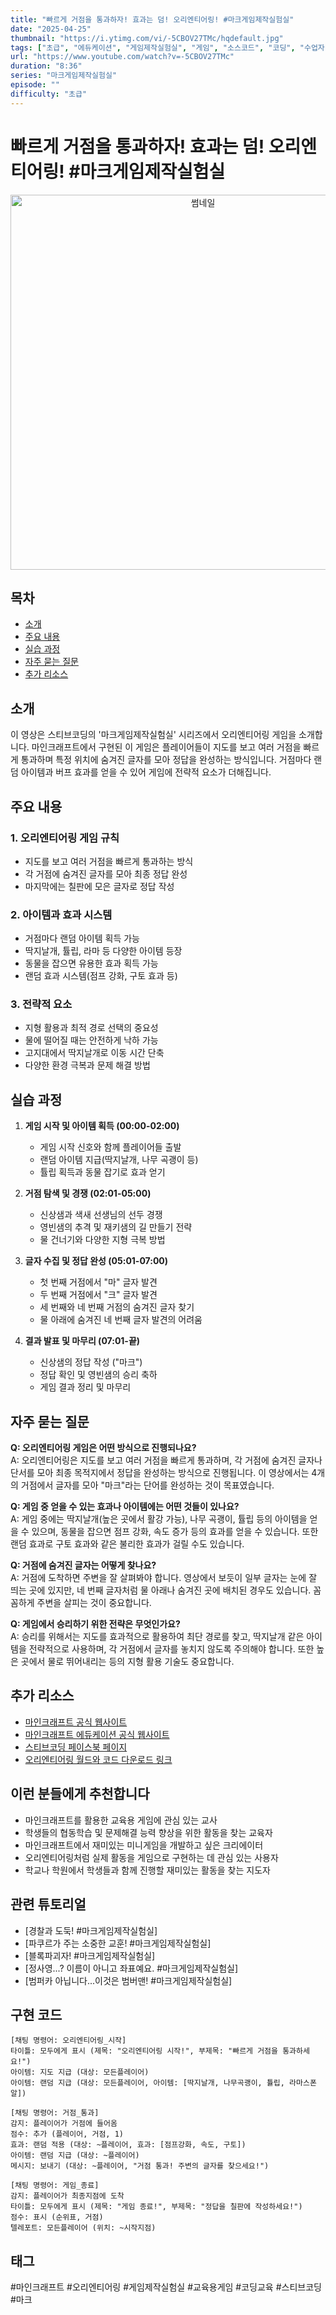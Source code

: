 ```yaml
---
title: "빠르게 거점을 통과하자! 효과는 덤! 오리엔티어링! #마크게임제작실험실"
date: "2025-04-25"
thumbnail: "https://i.ytimg.com/vi/-5CBOV27TMc/hqdefault.jpg"
tags: ["초급", "에듀케이션", "게임제작실험실", "게임", "소스코드", "코딩", "수업자", "롱폼"]
url: "https://www.youtube.com/watch?v=-5CBOV27TMc"
duration: "8:36"
series: "마크게임제작실험실"
episode: ""
difficulty: "초급"
---
```


# 빠르게 거점을 통과하자! 효과는 덤! 오리엔티어링! #마크게임제작실험실

<div align="center">
<img src="https://i.ytimg.com/vi/-5CBOV27TMc/hqdefault.jpg" alt="썸네일" width="600"/>
</div>

## 목차
- [소개](#소개)
- [주요 내용](#주요-내용)
- [실습 과정](#실습-과정)
- [자주 묻는 질문](#자주-묻는-질문)
- [추가 리소스](#추가-리소스)

## 소개
이 영상은 스티브코딩의 '마크게임제작실험실' 시리즈에서 오리엔티어링 게임을 소개합니다. 마인크래프트에서 구현된 이 게임은 플레이어들이 지도를 보고 여러 거점을 빠르게 통과하며 특정 위치에 숨겨진 글자를 모아 정답을 완성하는 방식입니다. 거점마다 랜덤 아이템과 버프 효과를 얻을 수 있어 게임에 전략적 요소가 더해집니다.

## 주요 내용

### 1. 오리엔티어링 게임 규칙
- 지도를 보고 여러 거점을 빠르게 통과하는 방식
- 각 거점에 숨겨진 글자를 모아 최종 정답 완성
- 마지막에는 칠판에 모은 글자로 정답 작성

### 2. 아이템과 효과 시스템
- 거점마다 랜덤 아이템 획득 가능
- 딱지날개, 튤립, 라마 등 다양한 아이템 등장
- 동물을 잡으면 유용한 효과 획득 가능
- 랜덤 효과 시스템(점프 강화, 구토 효과 등)

### 3. 전략적 요소
- 지형 활용과 최적 경로 선택의 중요성
- 물에 떨어질 때는 안전하게 낙하 가능
- 고지대에서 딱지날개로 이동 시간 단축
- 다양한 환경 극복과 문제 해결 방법

## 실습 과정

1. **게임 시작 및 아이템 획득 (00:00-02:00)**
   - 게임 시작 신호와 함께 플레이어들 출발
   - 랜덤 아이템 지급(딱지날개, 나무 곡괭이 등)
   - 튤립 획득과 동물 잡기로 효과 얻기

2. **거점 탐색 및 경쟁 (02:01-05:00)**
   - 신상샘과 색새 선생님의 선두 경쟁
   - 영빈샘의 추격 및 재키샘의 길 만들기 전략
   - 물 건너기와 다양한 지형 극복 방법

3. **글자 수집 및 정답 완성 (05:01-07:00)**
   - 첫 번째 거점에서 "마" 글자 발견
   - 두 번째 거점에서 "크" 글자 발견
   - 세 번째와 네 번째 거점의 숨겨진 글자 찾기
   - 물 아래에 숨겨진 네 번째 글자 발견의 어려움

4. **결과 발표 및 마무리 (07:01-끝)**
   - 신상샘의 정답 작성 ("마크")
   - 정답 확인 및 영빈샘의 승리 축하
   - 게임 결과 정리 및 마무리

## 자주 묻는 질문

**Q: 오리엔티어링 게임은 어떤 방식으로 진행되나요?**  
A: 오리엔티어링은 지도를 보고 여러 거점을 빠르게 통과하며, 각 거점에 숨겨진 글자나 단서를 모아 최종 목적지에서 정답을 완성하는 방식으로 진행됩니다. 이 영상에서는 4개의 거점에서 글자를 모아 "마크"라는 단어를 완성하는 것이 목표였습니다.

**Q: 게임 중 얻을 수 있는 효과나 아이템에는 어떤 것들이 있나요?**  
A: 게임 중에는 딱지날개(높은 곳에서 활강 가능), 나무 곡괭이, 튤립 등의 아이템을 얻을 수 있으며, 동물을 잡으면 점프 강화, 속도 증가 등의 효과를 얻을 수 있습니다. 또한 랜덤 효과로 구토 효과와 같은 불리한 효과가 걸릴 수도 있습니다.

**Q: 거점에 숨겨진 글자는 어떻게 찾나요?**  
A: 거점에 도착하면 주변을 잘 살펴봐야 합니다. 영상에서 보듯이 일부 글자는 눈에 잘 띄는 곳에 있지만, 네 번째 글자처럼 물 아래나 숨겨진 곳에 배치된 경우도 있습니다. 꼼꼼하게 주변을 살피는 것이 중요합니다.

**Q: 게임에서 승리하기 위한 전략은 무엇인가요?**  
A: 승리를 위해서는 지도를 효과적으로 활용하여 최단 경로를 찾고, 딱지날개 같은 아이템을 전략적으로 사용하며, 각 거점에서 글자를 놓치지 않도록 주의해야 합니다. 또한 높은 곳에서 물로 뛰어내리는 등의 지형 활용 기술도 중요합니다.

## 추가 리소스
- [마인크래프트 공식 웹사이트](https://www.minecraft.net/)
- [마인크래프트 에듀케이션 공식 웹사이트](https://education.minecraft.net/)
- [스티브코딩 페이스북 페이지](https://www.facebook.com/stvcoding/)
- [오리엔티어링 월드와 코드 다운로드 링크](https://education.minecraft.net/)

## 이런 분들에게 추천합니다
- 마인크래프트를 활용한 교육용 게임에 관심 있는 교사
- 학생들의 협동학습 및 문제해결 능력 향상을 위한 활동을 찾는 교육자
- 마인크래프트에서 재미있는 미니게임을 개발하고 싶은 크리에이터
- 오리엔티어링처럼 실제 활동을 게임으로 구현하는 데 관심 있는 사용자
- 학교나 학원에서 학생들과 함께 진행할 재미있는 활동을 찾는 지도자

## 관련 튜토리얼
- [경찰과 도둑! #마크게임제작실험실]
- [파쿠르가 주는 소중한 교훈! #마크게임제작실험실]
- [블록파괴자! #마크게임제작실험실]
- [정사영...? 이름이 아니고 좌표예요. #마크게임제작실험실]
- [범퍼카 아닙니다...이것은 범버맨! #마크게임제작실험실]

## 구현 코드
```
[채팅 명령어: 오리엔티어링_시작]
타이틀: 모두에게 표시 (제목: "오리엔티어링 시작!", 부제목: "빠르게 거점을 통과하세요!")
아이템: 지도 지급 (대상: 모든플레이어)
아이템: 랜덤 지급 (대상: 모든플레이어, 아이템: [딱지날개, 나무곡괭이, 튤립, 라마스폰알])

[채팅 명령어: 거점_통과]
감지: 플레이어가 거점에 들어옴
점수: 추가 (플레이어, 거점, 1)
효과: 랜덤 적용 (대상: ~플레이어, 효과: [점프강화, 속도, 구토])
아이템: 랜덤 지급 (대상: ~플레이어)
메시지: 보내기 (대상: ~플레이어, "거점 통과! 주변의 글자를 찾으세요!")

[채팅 명령어: 게임_종료]
감지: 플레이어가 최종지점에 도착
타이틀: 모두에게 표시 (제목: "게임 종료!", 부제목: "정답을 칠판에 작성하세요!")
점수: 표시 (순위표, 거점)
텔레포트: 모든플레이어 (위치: ~시작지점)
```

## 태그
#마인크래프트 #오리엔티어링 #게임제작실험실 #교육용게임 #코딩교육 #스티브코딩 #마크

